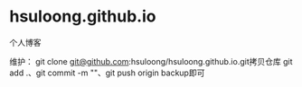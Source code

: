 # hsuloong.github.io
个人博客

维护：
git clone git@github.com:hsuloong/hsuloong.github.io.git拷贝仓库
git add .、git commit -m ""、git push origin backup即可
